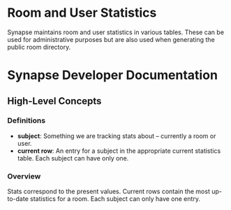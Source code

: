 Room and User Statistics
========================

Synapse maintains room and user statistics in various tables. These can be used for administrative purposes but are also
used when generating the public room directory.


# Synapse Developer Documentation

## High-Level Concepts

### Definitions

* **subject**: Something we are tracking stats about – currently a room or user.
* **current row**: An entry for a subject in the appropriate current statistics
    table. Each subject can have only one.

### Overview

Stats correspond to the present values. Current rows contain the most up-to-date statistics for a room. Each subject can only have one
entry.
